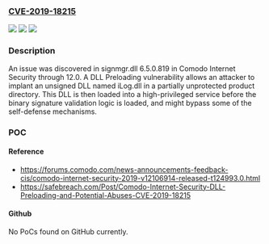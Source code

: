 ### [CVE-2019-18215](https://cve.mitre.org/cgi-bin/cvename.cgi?name=CVE-2019-18215)
![](https://img.shields.io/static/v1?label=Product&message=n%2Fa&color=blue)
![](https://img.shields.io/static/v1?label=Version&message=n%2Fa&color=blue)
![](https://img.shields.io/static/v1?label=Vulnerability&message=n%2Fa&color=brighgreen)

### Description

An issue was discovered in signmgr.dll 6.5.0.819 in Comodo Internet Security through 12.0. A DLL Preloading vulnerability allows an attacker to implant an unsigned DLL named iLog.dll in a partially unprotected product directory. This DLL is then loaded into a high-privileged service before the binary signature validation logic is loaded, and might bypass some of the self-defense mechanisms.

### POC

#### Reference
- https://forums.comodo.com/news-announcements-feedback-cis/comodo-internet-security-2019-v12106914-released-t124993.0.html
- https://safebreach.com/Post/Comodo-Internet-Security-DLL-Preloading-and-Potential-Abuses-CVE-2019-18215

#### Github
No PoCs found on GitHub currently.

